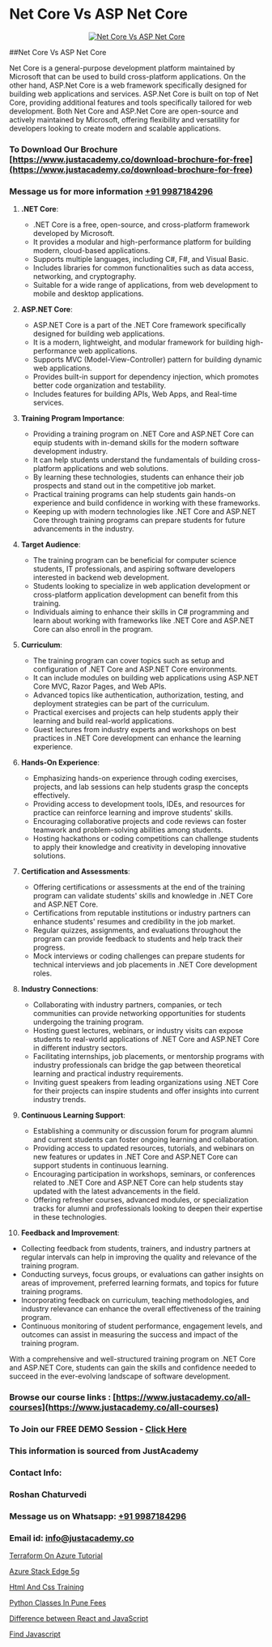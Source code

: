 # Net Core Vs ASP Net Core

<p align="center">
  <a href="https://justacademy.co/course-detail/asp-net-training">
    <img src="https://justacademy.co/storage2/course_image/1708336878_course_image.png" alt="Net Core Vs ASP Net Core">
  </a>
</p>
##Net Core Vs ASP Net Core

Net Core is a general-purpose development platform maintained by Microsoft that can be used to build cross-platform applications. On the other hand, ASP.Net Core is a web framework specifically designed for building web applications and services. ASP.Net Core is built on top of Net Core, providing additional features and tools specifically tailored for web development. Both Net Core and ASP.Net Core are open-source and actively maintained by Microsoft, offering flexibility and versatility for developers looking to create modern and scalable applications.
### To Download Our Brochure [https://www.justacademy.co/download-brochure-for-free](https://www.justacademy.co/download-brochure-for-free)
### Message us for more information [+91 9987184296](https://api.whatsapp.com/send?phone=919987184296)
1) **.NET Core**:
   - .NET Core is a free, open-source, and cross-platform framework developed by Microsoft.
   - It provides a modular and high-performance platform for building modern, cloud-based applications.
   - Supports multiple languages, including C#, F#, and Visual Basic.
   - Includes libraries for common functionalities such as data access, networking, and cryptography.
   - Suitable for a wide range of applications, from web development to mobile and desktop applications.

2) **ASP.NET Core**:
   - ASP.NET Core is a part of the .NET Core framework specifically designed for building web applications.
   - It is a modern, lightweight, and modular framework for building high-performance web applications.
   - Supports MVC (Model-View-Controller) pattern for building dynamic web applications.
   - Provides built-in support for dependency injection, which promotes better code organization and testability.
   - Includes features for building APIs, Web Apps, and Real-time services.

3) **Training Program Importance**:
   - Providing a training program on .NET Core and ASP.NET Core can equip students with in-demand skills for the modern software development industry.
   - It can help students understand the fundamentals of building cross-platform applications and web solutions.
   - By learning these technologies, students can enhance their job prospects and stand out in the competitive job market.
   - Practical training programs can help students gain hands-on experience and build confidence in working with these frameworks.
   - Keeping up with modern technologies like .NET Core and ASP.NET Core through training programs can prepare students for future advancements in the industry.

4) **Target Audience**:
   - The training program can be beneficial for computer science students, IT professionals, and aspiring software developers interested in backend web development.
   - Students looking to specialize in web application development or cross-platform application development can benefit from this training.
   - Individuals aiming to enhance their skills in C# programming and learn about working with frameworks like .NET Core and ASP.NET Core can also enroll in the program.

5) **Curriculum**:
   - The training program can cover topics such as setup and configuration of .NET Core and ASP.NET Core environments.
   - It can include modules on building web applications using ASP.NET Core MVC, Razor Pages, and Web APIs.
   - Advanced topics like authentication, authorization, testing, and deployment strategies can be part of the curriculum.
   - Practical exercises and projects can help students apply their learning and build real-world applications.
   - Guest lectures from industry experts and workshops on best practices in .NET Core development can enhance the learning experience.

6) **Hands-On Experience**:
   - Emphasizing hands-on experience through coding exercises, projects, and lab sessions can help students grasp the concepts effectively.
   - Providing access to development tools, IDEs, and resources for practice can reinforce learning and improve students' skills.
   - Encouraging collaborative projects and code reviews can foster teamwork and problem-solving abilities among students.
   - Hosting hackathons or coding competitions can challenge students to apply their knowledge and creativity in developing innovative solutions.

7) **Certification and Assessments**:
   - Offering certifications or assessments at the end of the training program can validate students' skills and knowledge in .NET Core and ASP.NET Core.
   - Certifications from reputable institutions or industry partners can enhance students' resumes and credibility in the job market.
   - Regular quizzes, assignments, and evaluations throughout the program can provide feedback to students and help track their progress.
   - Mock interviews or coding challenges can prepare students for technical interviews and job placements in .NET Core development roles.

8) **Industry Connections**:
   - Collaborating with industry partners, companies, or tech communities can provide networking opportunities for students undergoing the training program.
   - Hosting guest lectures, webinars, or industry visits can expose students to real-world applications of .NET Core and ASP.NET Core in different industry sectors.
   - Facilitating internships, job placements, or mentorship programs with industry professionals can bridge the gap between theoretical learning and practical industry requirements.
   - Inviting guest speakers from leading organizations using .NET Core for their projects can inspire students and offer insights into current industry trends.

9) **Continuous Learning Support**:
   - Establishing a community or discussion forum for program alumni and current students can foster ongoing learning and collaboration.
   - Providing access to updated resources, tutorials, and webinars on new features or updates in .NET Core and ASP.NET Core can support students in continuous learning.
   - Encouraging participation in workshops, seminars, or conferences related to .NET Core and ASP.NET Core can help students stay updated with the latest advancements in the field.
   - Offering refresher courses, advanced modules, or specialization tracks for alumni and professionals looking to deepen their expertise in these technologies.

10) **Feedback and Improvement**:
   - Collecting feedback from students, trainers, and industry partners at regular intervals can help in improving the quality and relevance of the training program.
   - Conducting surveys, focus groups, or evaluations can gather insights on areas of improvement, preferred learning formats, and topics for future training programs.
   - Incorporating feedback on curriculum, teaching methodologies, and industry relevance can enhance the overall effectiveness of the training program.
   - Continuous monitoring of student performance, engagement levels, and outcomes can assist in measuring the success and impact of the training program.

With a comprehensive and well-structured training program on .NET Core and ASP.NET Core, students can gain the skills and confidence needed to succeed in the ever-evolving landscape of software development.

### Browse our course links : [https://www.justacademy.co/all-courses](https://www.justacademy.co/all-courses) 
### To Join our FREE DEMO Session - [Click Here](https://www.justacademy.co/register-for-course-demo)


### This information is sourced from JustAcademy
### Contact Info:
### Roshan Chaturvedi
### Message us on Whatsapp: [+91 9987184296](https://api.whatsapp.com/send?phone=919987184296)
### Email id: [info@justacademy.co](mailto:info@justacademy.co)
                
[Terraform On Azure Tutorial](https://www.linkedin.com/pulse/terraform-azure-tutorial-justacademy-kolkata-fbrgc?trackingId=Qwy%2B7Dchw5TUDGPgcoZhrQ%3D%3D&lipi=urn%3Ali%3Apage%3Ad_flagship3_company_admin%3ByyeRPWoaTYWz7zA9HEB%2FBA%3D%3D)

[Azure Stack Edge 5g](https://www.linkedin.com/pulse/azure-stack-edge-5g-justacademy-thane-mdnpc?trackingId=oNHE8Wi07Vmyh26xb2IN2Q%3D%3D&lipi=urn%3Ali%3Apage%3Ad_flagship3_company_admin%3BzlEMqIgRRsubBoA3fmTvjQ%3D%3D)

[Html And Css Training](https://medium.com/@mistersumit961/html-and-css-training-15557b9d4aaa)

[Python Classes In Pune Fees](https://medium.com/@justacademytraining/python-classes-in-pune-fees-03bb5a00152b)

[Difference between React and JavaScript](https://justacademyin.github.io/justacademy/difference-between-react-and-javascript)

[Find Javascript](https://justacademyin.github.io/justacademy/find-javascript)

